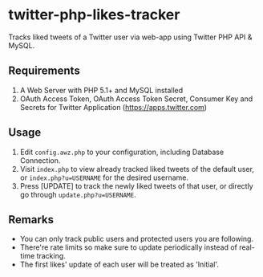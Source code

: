 # twitter-php-likes-tracker
Tracks liked tweets of a Twitter user via web-app using Twitter PHP API &amp; MySQL.
## Requirements
1. A Web Server with PHP 5.1+ and MySQL installed
2. OAuth Access Token, OAuth Access Token Secret, Consumer Key and Secrets for Twitter Application (https://apps.twitter.com)
## Usage
1. Edit `config.awz.php` to your configuration, including Database Connection.
2. Visit `index.php` to view already tracked liked tweets of the default user, or `index.php?u=USERNAME` for the desired username.
3. Press [UPDATE] to track the newly liked tweets of that user, or directly go through `update.php?u=USERNAME`.
## Remarks
* You can only track public users and protected users you are following.
* There're rate limits so make sure to update periodically instead of real-time tracking.
* The first likes' update of each user will be treated as 'Initial'.
